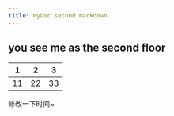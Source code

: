 ```yaml
---
title: myDoc second markdown
---
```


## you see me as the second floor
|1|2|3|
|--|--|--|
|11|22|33|

修改一下时间~
